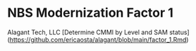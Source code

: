 # NBS Modernization Factor 1
Alagant Tech, LLC
[Determine CMMI by Level and SAM status] (https://github.com/ericaosta/alagant/blob/main/factor_1.Rmd)
